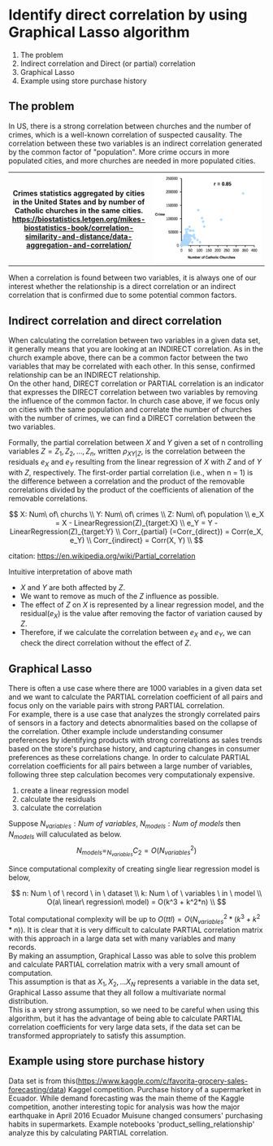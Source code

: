 # Identify direct correlation by using Graphical Lasso algorithm

1. The problem
2. Indirect correlation and Direct (or partial) correlation
3. Graphical Lasso
4. Example using store purchase history


## The problem
In US, there is a strong correlation between churches and the number of crimes, which is a well-known correlation of suspected causality.
The correlation between these two variables is an indirect correlation generated by the common factor of "population".
More crime occurs in more populated cities, and more churches are needed in more populated cities.

<table>
    <th width=40%>
        Crimes statistics aggregated by cities in the United States and by number of Catholic churches in the same cities. 
        <a href="https://biostatistics.letgen.org/mikes-biostatistics-book/correlation-similarity-and-distance/data-aggregation-and-correlation/">https://biostatistics.letgen.org/mikes-biostatistics-book/correlation-similarity-and-distance/data-aggregation-and-correlation/</a>
    </th>
    <th>
        <img src="./doc/plot_crimeXchurch.png">
    </th>
</table>

When a correlation is found between two variables, it is always one of our interest whether the relationship is a direct correlation or an indirect correlation that is confirmed due to some potential common factors.

## Indirect correlation and direct correlation
When calculating the correlation between two variables in a given data set, it generally means that you are looking at an INDIRECT correlation. As in the church example above, there can be a common factor between the two variables that may be correlated with each other. In this sense, confirmed relationship can be an INDIRECT relationship.  
On the other hand, DIRECT correlation or PARTIAL correlation is an indicator that expresses the DIRECT correlation between two variables by removing the influence of the common factor. In church case above, if we focus only on cities with the same population and correlate the number of churches with the number of crimes, we can find a DIRECT correlation between the two variables.

Formally, the partial correlation between $X$ and $Y$ given a set of n controlling variables $Z = {Z_1, Z_2, ..., Z_n}$, written $ρ_{XY|Z}$, is the correlation between the residuals $e_X$ and $e_Y$ resulting from the linear regression of $X$ with $Z$ and of $Y$ with $Z$, respectively. The first-order partial correlation (i.e., when n = 1) is the difference between a correlation and the product of the removable correlations divided by the product of the coefficients of alienation of the removable correlations.

$$
X: Num\ of\ churchs \\
Y: Num\ of\ crimes \\
Z: Num\ of\ population \\
e_X = X - LinearRegression(Z)_{target:X} \\
e_Y = Y - LinearRegression(Z)_{target:Y} \\
Corr_{partial} (=Corr_{direct})  = Corr(e_X, e_Y) \\
Corr_{indirect} = Corr(X, Y) \\
$$

citation: <a href="https://en.wikipedia.org/wiki/Partial_correlation">https://en.wikipedia.org/wiki/Partial_correlation</a>

Intuitive interpretation of above math  
- $X$ and $Y$ are both affected by $Z$.
- We want to remove as much of the $Z$ influence as possible.
- The effect of $Z$ on $X$ is represented by a linear regression model, and the residual($e_X$) is the value after removing the factor of variation caused by $Z$.
- Therefore, if we calculate the correlation between $e_X$ and $e_Y$, we can check the direct correlation without the effect of $Z$.

## Graphical Lasso
There is often a use case where there are 1000 variables in a given data set and we want to calculate the PARTIAL correlation coefficient of all pairs and focus only on the variable pairs with strong PARTIAL correlation.  
For example, there is a use case that analyzes the strongly correlated pairs of sensors in a factory and detects abnormalities based on the collapse of the correlation. Other example include understanding consumer preferences by identifying products with strong correlations as sales trends based on the store's purchase history, and capturing changes in consumer preferences as these correlations change.
In order to calculate PARTIAL correlation coefficients for all pairs between a large number of variables, following three step calculation becomes very computationaly expensive.
1. create a linear regression model
2. calculate the residuals
3. calculate the correlation

Suppose $N_{variables}: Num \ of \ variables$, $N_{models}: Num \ of \ models$ then $N_{models}$ will caluculated as below.
$$
N_{models} = _{N_{variables}}C_{2} = O(N_{variables}^2)
$$

Since computational complexity of creating single liear regression model is below,

$$
n: Num \ of \ record \ in \ dataset \\
k: Num \ of \ variables \ in \ model \\
O(a\ linear\ regression\ model) = O(k^3 + k^2*n) \\
$$

Total computational complexity will be up to $O(ttl) = O(N_{variables}^2 * (k^3 + k^2*n))$. 
It is clear that it is very difficult to calculate PARTIAL correlation matrix with this approach in a large data set with many variables and many records.  
By making an assumption, Graphical Lasso was able to solve this problem and calculate PARTIAL correlation matrix with a very small amount of computation.  
This assumption is that as $X_1, X_2, ... X_N$ represents a variable in the data set, Graphical Lasso assume that they all follow a multivariate normal distribution.  
This is a very strong assumption, so we need to be careful when using this algorithm, but it has the advantage of being able to calculate PARTIAL correlation coefficients for very large data sets, if the data set can be transformed appropriately to satisfy this assumption.

## Example using store purchase history
Data set is from this(https://www.kaggle.com/c/favorita-grocery-sales-forecasting/data) Kaggel competition.
Purchase history of a supermarket in Ecuador. While demand forecasting was the main theme of the Kaggle competition, another interesting topic for analysis was how the major earthquake in April 2016 Ecuador Muisune changed consumers' purchasing habits in supermarkets.
Example notebooks 'product_selling_relationship' analyze this by calculating PARTIAL correlation.

